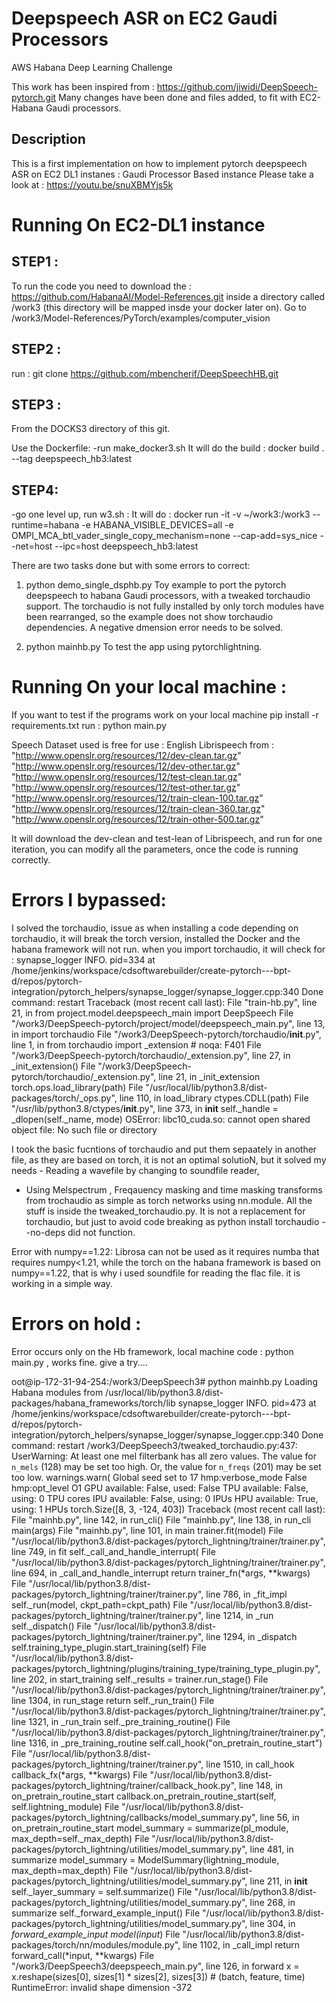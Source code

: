 <div align="left">    
 
# Deepspeech ASR on EC2 Gaudi Processors
AWS Habana 
Deep Learning Challenge 

This work has been inspired from : https://github.com/jiwidi/DeepSpeech-pytorch.git
Many changes have been done and files added, to fit with EC2-Habana Gaudi processors.
## Description   
This is a first implementation on how to implement pytorch deepspeech ASR on EC2 DL1 instanes : Gaudi Processor Based instance
Please take a look at : https://youtu.be/snuXBMYjs5k 

Running On EC2-DL1 instance 
===========================
 
 STEP1 :
-------

 To run the code you need to download the : https://github.com/HabanaAI/Model-References.git
inside a directory called /work3 (this directory will be mapped insde your docker later on).
Go to /work3/Model-References/PyTorch/examples/computer_vision 

 STEP2 :
------- 

 run :
 git clone https://github.com/mbencherif/DeepSpeechHB.git

 STEP3 :
-------

 From the DOCKS3 directory of this git.
  
Use the Dockerfile:
 -run make_docker3.sh
       It will do the build : docker build . --tag deepspeech_hb3:latest

 STEP4:
--------
 -go one level up, run w3.sh : 
       It will do :
          docker run -it -v ~/work3:/work3 --runtime=habana -e HABANA_VISIBLE_DEVICES=all -e OMPI_MCA_btl_vader_single_copy_mechanism=none --cap-add=sys_nice  --net=host --ipc=host deepspeech_hb3:latest

There are two tasks done but with some errors to correct:
  1. python demo_single_dsphb.py 
   Toy example to port the pytorch deepspeech to habana Gaudi processors, with a tweaked torchaudio support.
   The torchaudio is not fully installed by only torch modules have been rearranged, so the example does not show torchaudio dependencies.
   A negative dmension error needs to be solved. 
 
 2. python mainhb.py 
 To test the app using pytorchlightning.

 Running On your local machine :
================================

If you want to test if the programs work on your local machine 
 pip install -r requirements.txt
 run : python main.py
 
 Speech Dataset used is free for use :
 English Librispeech from : 
  "http://www.openslr.org/resources/12/dev-clean.tar.gz"
 "http://www.openslr.org/resources/12/dev-other.tar.gz"
 "http://www.openslr.org/resources/12/test-clean.tar.gz"
 "http://www.openslr.org/resources/12/test-other.tar.gz"
 "http://www.openslr.org/resources/12/train-clean-100.tar.gz"
 "http://www.openslr.org/resources/12/train-clean-360.tar.gz"
 "http://www.openslr.org/resources/12/train-other-500.tar.gz"
 
 
  It will download the dev-clean and test-lean of Librispeech, and run for one iteration, 
 you can modify all the parameters, once the code is running correctly.
 
 Errors I bypassed:
==================
 I solved the torchaudio, issue as when installing a code depending on torchaudio, it will break the torch version, installed the Docker and the habana framework will not run.
 when you import torchaudio, it will check for : 
 synapse_logger INFO. pid=334 at /home/jenkins/workspace/cdsoftwarebuilder/create-pytorch---bpt-d/repos/pytorch-integration/pytorch_helpers/synapse_logger/synapse_logger.cpp:340 Done command: restart
Traceback (most recent call last):
  File "train-hb.py", line 21, in <module>
    from project.model.deepspeech_main import DeepSpeech
  File "/work3/DeepSpeech-pytorch/project/model/deepspeech_main.py", line 13, in <module>
    import torchaudio
  File "/work3/DeepSpeech-pytorch/torchaudio/__init__.py", line 1, in <module>
    from torchaudio import _extension  # noqa: F401
  File "/work3/DeepSpeech-pytorch/torchaudio/_extension.py", line 27, in <module>
    _init_extension()
  File "/work3/DeepSpeech-pytorch/torchaudio/_extension.py", line 21, in _init_extension
    torch.ops.load_library(path)
  File "/usr/local/lib/python3.8/dist-packages/torch/_ops.py", line 110, in load_library
    ctypes.CDLL(path)
  File "/usr/lib/python3.8/ctypes/__init__.py", line 373, in __init__
    self._handle = _dlopen(self._name, mode)
OSError: libc10_cuda.so: cannot open shared object file: No such file or directory

 I took the basic fucntions of torchaudio and put them sepaately in another file, as they are based on torch, it is not an optimal solutioN, but it solved my needs - Reading a wavefile by changing to soundfile reader,
- Using Melspectrum , Freqauency masking and time masking transforms from trochaudio as simple as torch networks using nn.module.
 All the stuff is inside the tweaked_torchaudio.py. It is not a replacement for torchaudio, but just to avoid code breaking as python install torchaudio --no-deps did not function.
 
 Error with numpy==1.22:
 Librosa can not be used as it requires numba that requires numpy<1.21, while the torch on the habana framework is based on numpy==1.22, that is why i used soundfile for reading the flac file. it is working in a simple way.
 
                                                                        
 Errors on hold :
==================
Error occurs only on the Hb framework, local machine code : python main.py , works fine. give a try....
                                                                       
oot@ip-172-31-94-254:/work3/DeepSpeech3# python mainhb.py 
Loading Habana modules from /usr/local/lib/python3.8/dist-packages/habana_frameworks/torch/lib
synapse_logger INFO. pid=473 at /home/jenkins/workspace/cdsoftwarebuilder/create-pytorch---bpt-d/repos/pytorch-integration/pytorch_helpers/synapse_logger/synapse_logger.cpp:340 Done command: restart
/work3/DeepSpeech3/tweaked_torchaudio.py:437: UserWarning: At least one mel filterbank has all zero values. The value for `n_mels` (128) may be set too high. Or, the value for `n_freqs` (201) may be set too low.
  warnings.warn(
Global seed set to 17
hmp:verbose_mode  False
hmp:opt_level O1
GPU available: False, used: False
TPU available: False, using: 0 TPU cores
IPU available: False, using: 0 IPUs
HPU available: True, using: 1 HPUs
torch.Size([8, 3, -124, 403])
Traceback (most recent call last):
  File "mainhb.py", line 142, in <module>
    run_cli()
  File "mainhb.py", line 138, in run_cli
    main(args)
  File "mainhb.py", line 101, in main
    trainer.fit(model)
  File "/usr/local/lib/python3.8/dist-packages/pytorch_lightning/trainer/trainer.py", line 749, in fit
    self._call_and_handle_interrupt(
  File "/usr/local/lib/python3.8/dist-packages/pytorch_lightning/trainer/trainer.py", line 694, in _call_and_handle_interrupt
    return trainer_fn(*args, **kwargs)
  File "/usr/local/lib/python3.8/dist-packages/pytorch_lightning/trainer/trainer.py", line 786, in _fit_impl
    self._run(model, ckpt_path=ckpt_path)
  File "/usr/local/lib/python3.8/dist-packages/pytorch_lightning/trainer/trainer.py", line 1214, in _run
    self._dispatch()
  File "/usr/local/lib/python3.8/dist-packages/pytorch_lightning/trainer/trainer.py", line 1294, in _dispatch
    self.training_type_plugin.start_training(self)
  File "/usr/local/lib/python3.8/dist-packages/pytorch_lightning/plugins/training_type/training_type_plugin.py", line 202, in start_training
    self._results = trainer.run_stage()
  File "/usr/local/lib/python3.8/dist-packages/pytorch_lightning/trainer/trainer.py", line 1304, in run_stage
    return self._run_train()
  File "/usr/local/lib/python3.8/dist-packages/pytorch_lightning/trainer/trainer.py", line 1321, in _run_train
    self._pre_training_routine()
  File "/usr/local/lib/python3.8/dist-packages/pytorch_lightning/trainer/trainer.py", line 1316, in _pre_training_routine
    self.call_hook("on_pretrain_routine_start")
  File "/usr/local/lib/python3.8/dist-packages/pytorch_lightning/trainer/trainer.py", line 1510, in call_hook
    callback_fx(*args, **kwargs)
  File "/usr/local/lib/python3.8/dist-packages/pytorch_lightning/trainer/callback_hook.py", line 148, in on_pretrain_routine_start
    callback.on_pretrain_routine_start(self, self.lightning_module)
  File "/usr/local/lib/python3.8/dist-packages/pytorch_lightning/callbacks/model_summary.py", line 56, in on_pretrain_routine_start
    model_summary = summarize(pl_module, max_depth=self._max_depth)
  File "/usr/local/lib/python3.8/dist-packages/pytorch_lightning/utilities/model_summary.py", line 481, in summarize
    model_summary = ModelSummary(lightning_module, max_depth=max_depth)
  File "/usr/local/lib/python3.8/dist-packages/pytorch_lightning/utilities/model_summary.py", line 211, in __init__
    self._layer_summary = self.summarize()
  File "/usr/local/lib/python3.8/dist-packages/pytorch_lightning/utilities/model_summary.py", line 268, in summarize
    self._forward_example_input()
  File "/usr/local/lib/python3.8/dist-packages/pytorch_lightning/utilities/model_summary.py", line 304, in _forward_example_input
    model(input_)
  File "/usr/local/lib/python3.8/dist-packages/torch/nn/modules/module.py", line 1102, in _call_impl
    return forward_call(*input, **kwargs)
  File "/work3/DeepSpeech3/deepspeech_main.py", line 126, in forward
    x = x.reshape(sizes[0], sizes[1] * sizes[2], sizes[3])  # (batch, feature, time)
RuntimeError: invalid shape dimension -372
  
 
 
 


